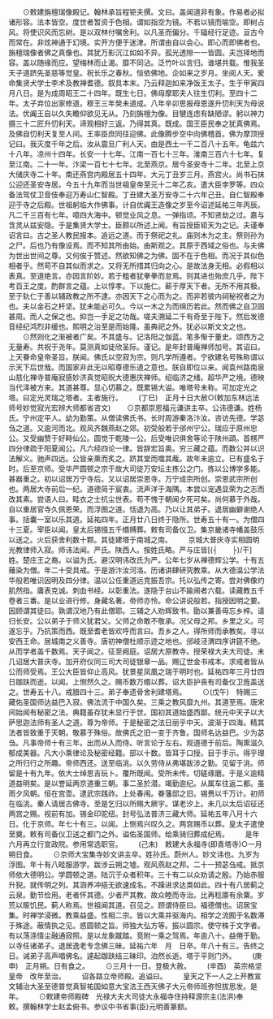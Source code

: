 <!-- { "loadSidebar": true } -->
　　⊙敕建旃檀瑞像殿记。翰林承旨程钜夫撰。文曰。盖闻道非有象。作易者必拟诸形容。法本皆空。度世者暂资于色相。谓如指空为镜。不若以镜而喻空。即树占风。将使识风而忘树。是以双林付嘱舍利。以凡圣而偏分。千辐经行足迹。亘古今而常在。非炫神通于幻境。实开方便于迷津。所谓由自以会心。即心而即佛者也。旃檀瑞像者佛之真像也。其犹万影沉江如如不异。孤光透隙一一皆圆。夫岂择地而容。盖以随缘而应。望梅林而止渴。靡不同沾。泛竹叶以言归。谁堪共载。惟我圣天子道跻先圣慈等觉皇。祝长乐之春秋。恒依佛地。企如来之岁月。坐阅人天。爰命集贤犬学士李术及教禅耆德。叙具本末。乃云释迦如来净饭王太子。生于甲寅四月八日。是为成周昭王二十四年。既生七日。佛母摩耶夫人往生忉利。至四十二年。太子弃位出家修道。穆王三年癸未道成。八年辛卯思报母恩遂升忉利天为母说法。优阗王自以久失瞻仰欲见无从。乃刻旃檀为像。目犍连虑有缺陋谬。躬以神力摄三十二匠升忉利天。谛观相好三返。乃得其真。既成。国王臣民奉之犹真佛焉。及佛自忉利天复至人间。王率臣庶同往迎佛。此像腾步空中向佛稽首。佛为摩顶授记曰。我灭度千年之后。汝从震旦广利人天。由是西土一千二百八十五年。龟兹六十八年。凉州十四年。长安一十七年。江南一百七十三年。淮南三百六十七年。复至江南。二十一年。汴梁一百七十七年。北至燕京。居今圣安寺十二年。北至上京大储庆寺二十年。南还燕宫内殿居五十四年。大元丁丑岁三月。燕宫火。尚书石抹公迎还圣安寺居。今五十九年而当世祖皇帝至元十二年乙亥。遣大臣孛罗等。四众备法驾仗卫音伎奉迎万寿山仁智殿。丁丑建大圣万安寺二十六年己丑。自仁智殿奉迎于寺之后殿。世祖躬临大作佛事。计自优阗王造像之岁至今诏述延祐三年丙辰。凡二千三百有七年。噫四大海中。顿觉业风之息。一弹指顷。不知贤劫之过。嘉与含灵从兹安隐。于是集贤大学士。臣颢以所述上闻。有旨授臣钜天为之记。夫谨奉诏言曰。古之圣人教民报本。追远之道。而于祭祀之礼。庙则木为之主。祭则孙为之尸。后也乃有像设焉。而不知其所由始。由斯观之。其原于西域之俗也。与夫佛为世出世间之尊。又何俟于赞述。然欲知佛之为佛。固不在于色相。而况于其似色相者乎。然苟不自其似而求之。又将无所措其归向之心。是故法身无相。必假相以表真。至道绝言。亦因言阶妙。若于粗者犹拳拳而怠焉。则其进也殆庶几乎。陛下考百王之度。酌群言之蕴。上以惇孝。下以施仁。蕲于厚天下者。无所不用其极。至于轨仁于善以辅政教之所不逮。亦因天下之心而为之。而非若彼内祠秘祝者之为也。夫以金石之杆坚。犹未能必可久。今以一木之为而绵历若此。然而佛之自卫固甚周。而人之保之也。抑岂一手足之功哉。嗟夫溯延二千有奇至于陛下。然后发德音经纪鸿烈非缓也。熙明之治至是而始隆。虽典祀之外。犹必以斯文文之也。
　　⊙然则化之渐被者广矣。不其盛与。记洛阳之伽蓝。笔多惭于董史。颂西方之无量寿。共祝于尧年。莫测真如徒欣圣际。谨记。是年封普庵禅师加号。其诏曰。上天眷命皇帝圣旨。朕闻。佛氏以空寂为宗。则凡学所遵者。宁欲建名号殊称谓以示天下后世哉。而国家非此无以昭尊德乐道之意也。朕自即位以来。闻袁州路南泉山慈化禅寺普庵寂感妙济真觉昭贶大德惠庆禅师。绍临济之绪。超华严之境。德映当代泽被方来。其道甚尊。显心切慕之。既累锡大谥。唯塔号未称。可加定光之塔。曰定光灵瑞之塔者。主者施行。
　　(丁巳)　正月十日大赦○(敕加东林远法师号妙觉寂光宏辨大师都省咨文)
　　⊙京都崇恩福元谦讲主卒。公讳德谦。姓杨氏。宁州定平人。幼为勤策。从僧读佛氏书。长时周游秦洛汴汝。咨访先德。学苾刍之道。又逾河而北。观风齐魏燕赵之郊。初受般若于邠州宁公。瑞应于原州忠公。又受幽赞于好畤仙公。圆觉于乾陵一公。后受唯识俱舍等论于陕州頙。首楞严四分律疏于阳夏闻公。凡六经四论一律。皆辞宏旨奥。穷三藏之蕴。而数公并以识法解义。驰声四远。公皆亲熏而炙之。跻其堂而噬其胾。故年未逾立。已有盛名于时。后至京师。受华严圆顿之宗于故大司徒万安坛主拣公之门。拣以公博学多能。甚器重之。初以诏居万宁寺后。又以诏居崇恩寺。万宁成宗所创。崇恩武宗所创也。两居大寺前后一纪。道德简于宸衷。流声洋于海隅。本尝以宠遇显荣为之志而改其素。尝语人曰。畦衣之士抗尘世表。苟不愧于朝闻夕死可矣。尚何慕于外哉。自以重居官寺久佩恩荣。而浮图之道。恬退为高。乃以让其弟子。退居幽僻谢绝人事。括囊一室以乐其道。延祐四年。正月廿八日终于隐所。世寿五十有一。为僧四十三夏。宰臣以闻。皇太后锡镪五千缗赙葬。敕有司备仪卫。集京畿诸寺幡盖鼓乐以送之。火后获舍利数十颗。其徒建塔于南城之南。
　　京城大普庆寺实相圆明光教律师入寂。师讳法闻。严氏。陕西人。按姓氏略。严与庄皆[(┤　　├)/干]姓。楚庄王之裔。以谥为氏。避汉明讳改氏为严。公年七岁从禅德辉公学。十有五薙染为僧。年二十受具戒。于是游汴汝河洛。历诸讲肆研究教乘。从大德温公学法华般若唯识因明及四分律。温以公任重道远克振吾宗。托以弘传之寄。尝对佛像灼肌然指。庸表克诚。刺血书经。以彰重法。遂隐于台山不踰阃者六载。读藏教五千卷者三番。是以业进行修。身藏名著。帝师亦怜。命公讲说般若。指授因明之要。因顾谓其徒曰。孰谓汉地乃有此僧耶。三辅之人劝辉致书。勖以兼善毋忘乡梓。请归长安。公以弟子于师义犹君父。父师之命敢不敬承。况父母之邦。乡里之义。可遂忘乎。乃抗策而西。既至耆老皆欢呼而言曰。吾乡之人。得所师而承教矣。寻以安西王命。居城南之义善寺。唐初神僧杜顺示迹之地也。邠岐泾渭四序讲筵不绝。从而学者盖千数焉。天子闻之。征至阙庭。诏居大原教寺。授荣禄大夫大司徒。未几诏居大普庆寺。加开府仪同三司大司徒银章一品。赐辽世金书戒本。求戒者皆从公而师受焉。王公大臣皆仰止高风。犹景星凤凰之瑞于明时也。延祐四年三月廿四日跏趺而逝。以闻。上恻然久之。赐币数万缗以葬。诏大臣护丧有司备仪卫旌盖送之。世寿五十八。戒腊四十三。弟子奉遗骨舍利建塔焉。
　　⊙(戊午)　特赐三藏佑圣国师达益巴入寂。佛法流于中国久矣。三乘之教风靡九州。其道至焉。唐宋间始闻有秘密之法。典籍虽存犹未显行于世。国初其道始盛西鄙。统元中天子以大萨思迦法师有圣人之道。尊为帝师。于是秘密之法日丽乎中天。波渐于四海。精其法者皆致重于天朝。敬慕于殊俗。故佛氏之旧一变于齐鲁。国师名达益巴。少为苾刍。凡事帝师十有三年。出而从入而侍。听言论于左右。观道德于前后。陶熏滋久郁成美器。凡大小乘律论及秘密经籍。部以十数。皆耳于口授。目于手示。得乎理之所归行之所趣。帝师西还。送至临洮。以久劳侍从弗堪跋涉之勤。见留于洮。师留是十有九年。依大士绰思吉玩卜。覆所既闻。受所未传。切磋琢磨。于是义逾精道益明矣。是以誉延两京道重三朝。事二圣於潜。竭勤逾纪。从属车往返二都。虽雨夕风朝。恒在宫壶。逮武宗践祚。上处春闱。眷藩邸之旧。锡赉以千万计。初师在临洮。秦人请居古佛寺。至是乞归以所赐大厥宇。谋老汐上。未几以太后诏征还两宫之赐。视前有加。锡金印驼纽。封号弘法普济三藏大师。延祐五年八月十六日。化于京师。年七十有三。以闻。上恻焉兴叹久之。两宫赐币以葬。皇太子遣使至奠。敕有司备仪卫送之都门之外。谥佑圣国师。给乘骑归葬成纪焉。
　　是年六月再立行宣政院。参用常选职官。
　　(己未)　敕建大永福寺(即青塔寺)○一月朔日食。
　　⊙京师大宝集寺妙文讲主卒。姓孙氏。蔚州人。妙文讳也。九岁为浮图。年十有八畦服游学。跋涉云朔之墟。观风燕赵之邦。二十一预苾刍戒。抵京师依大德明公。学圆顿之道。陆沉于众者积年。三十有二以众劝请之殷。乃始赤服升猊。就传明之列。其涵养冲挹无欲速成名。不躁进求达类如此。四十有八居蓟之云泉。勤节俭用。老者怀其德。少者严其教。故众睦而寺治。比再稔廪有余粟。岁荒以赈饥民。蓟人称焉。世祖闻其道。召见之。顾谓侍臣曰。福德僧也。诏居宝集。时禅学浸微。教乘益盛。性相二宗。皆以大乘并驱海内。相学之流囿于名数滞于殊途。蔽情执之见。惑圆顿之旨。师独大弘方等。振以圆宗。使守株于文字者。有以荡涤情尘融通寂照。是以龙象蹴踏。竞附一乘之驾焉。年逾八十。益倦于勤。以寺任诸弟子。退居逸老专念佛三昧。延祐六年　月　日卒。年八十有三。告终之日。诫弟子高声唱佛名。遽起跏趺结三昧印。泊然长逝。塔于平则门外。
　　(庚申)　正月朔。日有食之。
　　⊙三月十一日。登极大赦。
　　(辛酉)　英宗格坚皇帝　改年至治。
　　诏各路立帝师殿。追谥曰。
　　皇天之下一人之上开教宣文辅治大圣至德普觉真智祐国如意大宝法王西天佛子大元帝师班弥怛拔思发。是年。
　　⊙敕建帝师殿碑　光禄大夫大司徒大永福寺住持释源宗主(法洪)奉　敕。撰翰林学士赵孟俯书。参议中书省事(臣)元明善篆额。
